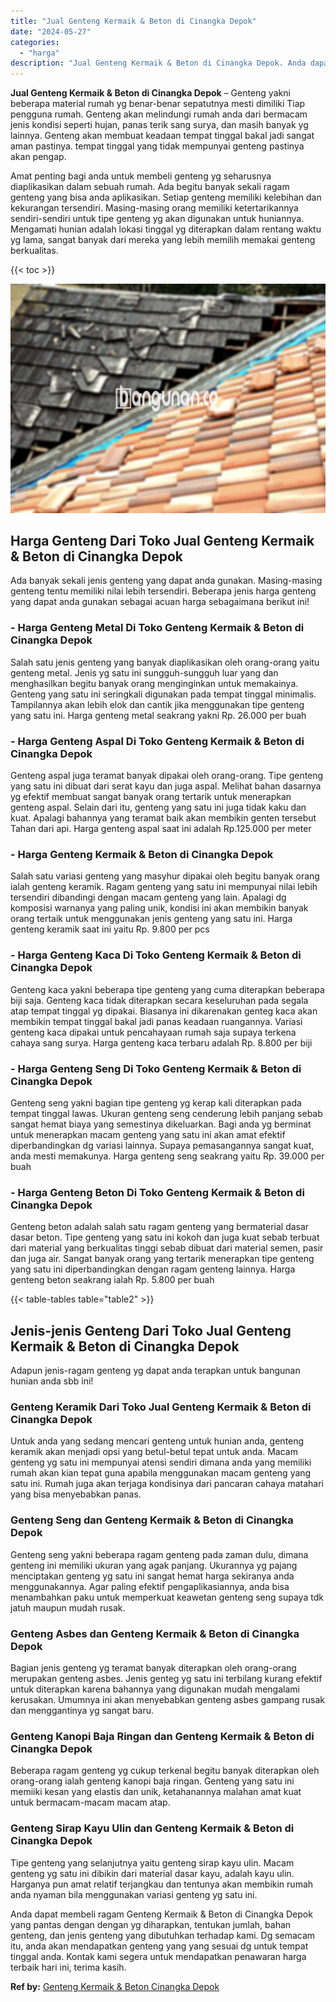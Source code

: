 ```yaml
---
title: "Jual Genteng Kermaik & Beton di Cinangka Depok"
date: "2024-05-27"
categories: 
  - "harga"
description: "Jual Genteng Kermaik & Beton di Cinangka Depok. Anda dapat membeli ragam Genteng Kermaik & Beton di Cinangka Depok yang pantas dengan dengan yg diharapkan, t..."
---
```


**Jual Genteng Kermaik & Beton di Cinangka Depok** – Genteng yakni beberapa material rumah yg benar-benar sepatutnya mesti dimiliki Tiap pengguna rumah. Genteng akan melindungi rumah anda dari bermacam jenis kondisi seperti hujan, panas terik sang surya, dan masih banyak yg lainnya. Genteng akan membuat keadaan tempat tinggal bakal jadi sangat aman pastinya. tempat tinggal yang tidak mempunyai genteng pastinya akan pengap.

Amat penting bagi anda untuk membeli genteng yg seharusnya diaplikasikan dalam sebuah rumah. Ada begitu banyak sekali ragam genteng yang bisa anda aplikasikan. Setiap genteng memiliki kelebihan dan kekurangan tersendiri. Masing-masing orang memiliki ketertarikannya sendiri-sendiri untuk tipe genteng yg akan digunakan untuk huniannya. Mengamati hunian adalah lokasi tinggal yg diterapkan dalam rentang waktu yg lama, sangat banyak dari mereka yang lebih memilih memakai genteng berkualitas.

{{< toc >}}

![Jual Genteng Kermaik & Beton di Cinangka Depok](/images/genteng-minimalis-murah26.png)

## Harga Genteng Dari Toko Jual Genteng Kermaik & Beton di Cinangka Depok

Ada banyak sekali jenis genteng yang dapat anda gunakan. Masing-masing genteng tentu memiliki nilai lebih tersendiri. Beberapa jenis harga genteng yang dapat anda gunakan sebagai acuan harga sebagaimana berikut ini!

### \- Harga Genteng Metal Di Toko Genteng Kermaik & Beton di Cinangka Depok

Salah satu jenis genteng yang banyak diaplikasikan oleh orang-orang yaitu genteng metal. Jenis yg satu ini sungguh-sungguh luar yang dan menghasilkan begitu banyak orang menginginkan untuk memakainya. Genteng yang satu ini seringkali digunakan pada tempat tinggal minimalis. Tampilannya akan lebih elok dan cantik jika menggunakan tipe genteng yang satu ini. Harga genteng metal seakrang yakni Rp. 26.000 per buah

### \- Harga Genteng Aspal Di Toko Genteng Kermaik & Beton di Cinangka Depok

Genteng aspal juga teramat banyak dipakai oleh orang-orang. Tipe genteng yang satu ini dibuat dari serat kayu dan juga aspal. Melihat bahan dasarnya yg efektif membuat sangat banyak orang tertarik untuk menerapkan genteng aspal. Selain dari itu, genteng yang satu ini juga tidak kaku dan kuat. Apalagi bahannya yang teramat baik akan membikin genten tersebut Tahan dari api. Harga genteng aspal saat ini adalah Rp.125.000 per meter

### \- Harga Genteng Kermaik & Beton di Cinangka Depok

Salah satu variasi genteng yang masyhur dipakai oleh begitu banyak orang ialah genteng keramik. Ragam genteng yang satu ini mempunyai nilai lebih tersendiri dibandingi dengan macam genteng yang lain. Apalagi dg komposisi warnanya yang paling unik, kondisi ini akan membikin banyak orang tertaik untuk menggunakan jenis genteng yang satu ini. Harga genteng keramik saat ini yaitu Rp. 9.800 per pcs

### \- Harga Genteng Kaca Di Toko Genteng Kermaik & Beton di Cinangka Depok

Genteng kaca yakni beberapa tipe genteng yang cuma diterapkan beberapa biji saja. Genteng kaca tidak diterapkan secara keseluruhan pada segala atap tempat tinggal yg dipakai. Biasanya ini dikarenakan genteg kaca akan membikin tempat tinggal bakal jadi panas keadaan ruangannya. Variasi genteng kaca dipakai untuk pencahayaan rumah saja supaya terkena cahaya sang surya. Harga genteng kaca terbaru adalah Rp. 8.800 per biji

### \- Harga Genteng Seng Di Toko Genteng Kermaik & Beton di Cinangka Depok

Genteng seng yakni bagian tipe genteng yg kerap kali diterapkan pada tempat tinggal lawas. Ukuran genteng seng cenderung lebih panjang sebab sangat hemat biaya yang semestinya dikeluarkan. Bagi anda yg berminat untuk menerapkan macam genteng yang satu ini akan amat efektif diperbandingkan dg variasi lainnya. Supaya pemasangannya sangat kuat, anda mesti memakunya. Harga genteng seng seakrang yaitu Rp. 39.000 per buah

### \- Harga Genteng Beton Di Toko Genteng Kermaik & Beton di Cinangka Depok

Genteng beton adalah salah satu ragam genteng yang bermaterial dasar dasar beton. Tipe genteng yang satu ini kokoh dan juga kuat sebab terbuat dari material yang berkualitas tinggi sebab dibuat dari material semen, pasir dan juga air. Sangat banyak orang yang tertarik menerapkan tipe genteng yang satu ini diperbandingkan dengan ragam genteng lainnya. Harga genteng beton seakrang ialah Rp. 5.800 per buah

{{< table-tables table="table2" >}}

## Jenis-jenis Genteng Dari Toko Jual Genteng Kermaik & Beton di Cinangka Depok

Adapun jenis-ragam genteng yg dapat anda terapkan untuk bangunan hunian anda sbb ini!

### Genteng Keramik Dari Toko Jual Genteng Kermaik & Beton di Cinangka Depok

Untuk anda yang sedang mencari genteng untuk hunian anda, genteng keramik akan menjadi opsi yang betul-betul tepat untuk anda. Macam genteng yg satu ini mempunyai atensi sendiri dimana anda yang memiliki rumah akan kian tepat guna apabila menggunakan macam genteng yang satu ini. Rumah juga akan terjaga kondisinya dari pancaran cahaya matahari yang bisa menyebabkan panas.

### Genteng Seng dan Genteng Kermaik & Beton di Cinangka Depok

Genteng seng yakni beberapa ragam genteng pada zaman dulu, dimana genteng ini memiliki ukuran yang agak panjang. Ukurannya yg pajang menciptakan genteng yg satu ini sangat hemat harga sekiranya anda menggunakannya. Agar paling efektif pengaplikasiannya, anda bisa menambahkan paku untuk memperkuat keawetan genteng seng supaya tdk jatuh maupun mudah rusak.

### Genteng Asbes dan Genteng Kermaik & Beton di Cinangka Depok

Bagian jenis genteng yg teramat banyak diterapkan oleh orang-orang merupakan genteng asbes. Jenis genteg yg satu ini terbilang kurang efektif untuk diterapkan karena bahannya yang digunakan mudah mengalami kerusakan. Umumnya ini akan menyebabkan genteng asbes gampang rusak dan menggantinya yg sangat baru.

### Genteng Kanopi Baja Ringan dan Genteng Kermaik & Beton di Cinangka Depok

Beberapa ragam genteng yg cukup terkenal begitu banyak diterapkan oleh orang-orang ialah genteng kanopi baja ringan. Genteng yang satu ini memiiki kesan yang elastis dan unik, ketahanannya malahan amat kuat untuk bermacam-macam macam atap.

### Genteng Sirap Kayu Ulin dan Genteng Kermaik & Beton di Cinangka Depok

Tipe genteng yang selanjutnya yaitu genteng sirap kayu ulin. Macam genteng yg satu ini dibikin dari material dasar kayu, adalah kayu ulin. Harganya pun amat relatif terjangkau dan tentunya akan membikin rumah anda nyaman bila menggunakan variasi genteng yg satu ini.

Anda dapat membeli ragam Genteng Kermaik & Beton di Cinangka Depok yang pantas dengan dengan yg diharapkan, tentukan jumlah, bahan genteng, dan jenis genteng yang dibutuhkan terhadap kami. Dg semacam itu, anda akan mendapatkan genteng yang yang sesuai dg untuk tempat tinggal anda. Kontak kami segera untuk mendapatkan penawaran harga terbaik hari ini, terima kasih.

**Ref by:**  [Genteng Kermaik & Beton  Cinangka Depok](https://id.wikipedia.org/wiki/Genteng)
